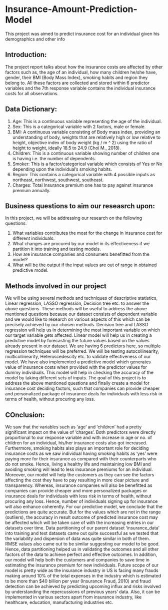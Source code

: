 # Insurance-Amount-Prediction-Model
This project was aimed to predict insurance cost for an individual given his demographics and other info
## Introduction:
The project report talks about how the insurance costs are affected by other factors such as, the age of an individual, how many children he/she have, gender, their BMI (Body Mass Index), smoking habits and region they belong to. All these factors are collected and stored within 6 predictor variables and the 7th response variable contains the individual insurance costs for all observations. 
## Data Dictionary:
1. Age:  This is a continuous variable representing the age of the individual.
2. Sex: This is a categorical variable with 2 factors, male or female.
3. BMI: A continuous variable consisting of Body mass index, providing an understanding of body, weights that are relatively high or low relative to height, objective index of body weight (kg / m ^ 2) using the ratio of height to weight, ideally 18.5 to 24.9 (Choi M., 2018).
4. Children: This is a continuous variable showing number of children one is having i.e. the number of dependents. 
5. Smoker: This is a factor/categorical variable which consists of Yes or No depending upon the individual’s smoking habits.
6. Region: This contains a categorical variable with 4 possible inputs as northeast, northwest, southwest, southeast.
7. Charges: Total Insurance premium one has to pay against insurance premium annually.

## Business questions to aim our reseasrch upon:
In this project, we will be addressing our research on the following questions:
1.	What variables contributes the most for the change in insurance cost for different individuals.
2.	What changes are procured by our model in its effectiveness if we partition it into training and testing models.
3.	How are insurance companies and consumers benefitted from the model?
4.	What will be the output if the input values are out of range in obtained predictive model.

## Methods involved in our project
We will be using several methods and techniques of descriptive statistics, Linear regression, LASSO regression, Decision tree etc. to answer the above questions. These methods will be useful to address the above mentioned questions because our dataset consists of dependent variable and we would like to research on various aspects of this which can be precisely achieved by our chosen methods. 
Decision tree and LASSO regression will help us in determining the most important variable on which our target variable gets affected. Linear model will help us in creating a predictive model by forecasting the future values based on the values already present in our dataset.
We are having 6 predictors here, so multiple regression techniques will be preferred. We will be testing autocollinearity, multicollinearity, Heteroscedescity etc. to validate effectiveness of our model. We have also implemented a predictive model which generates value of insurance costs when provided with the predictor values for dummy individuals. This model will help in checking the accuracy of the model by taking different sets of inputs.
The goal of this project is to address the above mentioned questions and finally create a model for insurance cost deciding factors, such that companies can provide cheaper and personalized package of insurance deals for individuals with less risk in terms of health, without procuring any loss.

## COnclusion:
We saw that the variables such as ‘age’ and ‘children’ had a pretty significant impact on the value of ‘charges’. Both predictors were directly proportional to our response variable and with increase in age or no. of children for an individual, his/her insurance costs also got increased. Furthermore, smoking habits also plays an important role for deciding insurance costs as we saw individual having smoking habits as ‘yes’ were paying more for their insurance as compared with their counterparts who do not smoke. Hence, living a healthy life and maintaining low BMI and avoiding smoking will lead to less insurance premiums for an individual.
Moreover, our model will help the customers as they can see the factors affecting the cost they have to pay resulting in more clear picture and transparency. Whereas, insurance companies will also be benefitted as companies can provide cheaper and more personalized packages or insurance deals for individuals with less risk in terms of health, without procuring any loss. Hence, number of individuals signing up for insurance will also enhance coherently.
For our predictive model, we conclude that the predictions are quite accurate. But for the values which are not in the range (outliers), the accuracy in result outcome of predicted insurance cost may be affected which will be taken care of with the increasing entries in our datasets over time.
Data partitioning of our parent dataset ‘insurance_data’ into training and test datasets came out quite successful as we tested that the variability and dispersion of data was quite similar in both of them. RMSE values also came out to be similar suggesting our model to be good. 
Hence, data partitioning helped us in validating the outcomes and all other factors of the data to achieve perfect and effective outcomes. In addition, our model will help both the customers and companies to save time in estimating the insurance premium for new individuals.
Future scope of our model is pretty wide as the insurance industry in US is facing many frauds making around 10% of the total expenses in the industry which is estimated to be more than $40 billion per year (Insurance Fraud, 2010) and fraud detection can be achieved by predicting upcoming influx and risks involved by understanding the repercussions of previous years’ data. Also, it can be implemented in various sectors apart from insurance industry, like healthcare, education, manufacturing industries etc.

